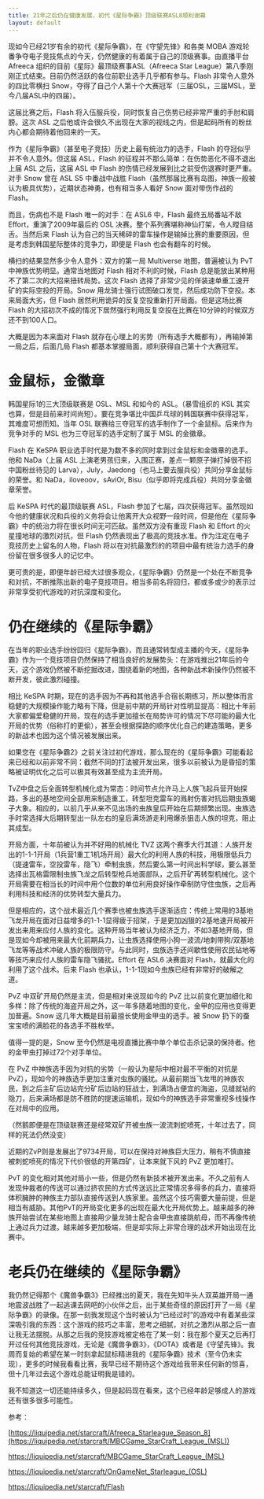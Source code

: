 ```yaml
---
title: 21年之后仍在健康发展，初代《星际争霸》顶级联赛ASL8顺利谢幕
layout: default
---
```


现如今已经21岁有余的初代《星际争霸》，在《守望先锋》和各类 MOBA 游戏轮番争夺电子竞技焦点的今天，仍然健康的有着属于自己的顶级赛事。由直播平台 Afreeca 组织的目前《星际》最顶级赛事ASL（Afreeca Star League）第八季刚刚正式结束。目前仍然活跃的各位前职业选手几乎都有参与。Flash 非常令人意外的四比零横扫 Snow，夺得了自己个人第十个大赛冠军（三届OSL，三届MSL，至今八届ASL中的四届）。

这届比赛之后，Flash 将入伍服兵役，同时恢复自己伤势已经非常严重的手肘和肩膀。这次 ASL 之后他或许会很久不出现在大家的视线之内，但是起码所有的粉丝内心都会期待着他回来的一天。

作为《星际争霸》（甚至电子竞技）历史上最有统治力的选手，Flash 的夺冠似乎并不令人意外。但这届 ASL，Flash 的征程并不那么简单：在伤势恶化不得不退出上届 ASL 之后，这届 ASL 中 Flash 的伤情已经发展到比之前受伤退赛时更严重。对手 Snow 曾在 ASL S5 中番战中战胜 Flash（虽然那届比赛有岛图，神族一般被认为极具优势），近期状态神勇，也有相当多人看好 Snow 面对带伤作战的 Flash。

而且，伤病也不是 Flash 唯一的对手：在 ASL6 中，Flash 最终五局番站不敌 Effort，重演了2009年最后的 OSL 决赛。整个系列赛堪称神仙打架，令人瞠目结舌。当然后来 Flash 认为自己的当天稀碎的雷车操作是输掉比赛的重要原因，但是考虑到韩国星际整体的竞争力，即便是 Flash 也会有翻车的时候。

横扫的结果显然多少令人意外：双方的第一局 Multiverse 地图，普遍被认为 PvT 中神族优势明显。通常当地图对 Flash 相对不利的时候，Flash 总是能放出某种用不了第二次的大招来扭转局势。这次 Flash 选择了非常少见的佯装速单重工速开矿的实际空投的开局。Snow 用龙骑士强行试图破口发觉，然后成功防下空投。本来局面大劣，但 Flash 居然利用诡异的反复空投重新打开局面。但是这场比赛 Flash 的大招初次不成的情况下居然强行利用反复空投在比赛在10分钟的时候双方还不到100人口。

大概是因为本来面对 Flash 就存在心理上的劣势（所有选手大概都有），再输掉第一局之后，后面几局 Flash 都基本掌握局面，顺利获得自己第十个大赛冠军。

# 金鼠标，金徽章

韩国星际1的三大顶级联赛是 OSL、MSL 和如今的 ASL。（暴雪组织的 KSL 其实也算，但是目前来时间尚短）。要在竞争堪比中国乒乓球的韩国联赛中获得冠军，其难度可想而知。当年 OSL 联赛给三夺冠军的选手制作了一个金鼠标。后来作为竞争对手的 MSL 也为三夺冠军的选手定制了属于 MSL 的金徽章。

Flash 在 KeSPA 职业选手时代是为数不多的同时拿到过金鼠标和金徽章的选手。他和 NaDa（上届 ASL 上演老男孩归来，入围正赛，差点一颗原子弹打掉很不招中国粉丝待见的 Larva），July，Jaedong（也马上要去服兵役）共同分享金鼠标的荣誉。和 NaDa，iloveoov，sAviOr, Bisu（似乎即将完成兵役）共同分享金徽章荣誉。

后 KeSPA 时代的最顶级联赛 ASL，Flash 参加了七届，四次获得冠军。虽然现如今他的健康状况和兵役的义务将会让他离开大众视野一段时间，但是他在《星际争霸》中的统治力将在很长时间无可匹敌。虽然双方没有重现 Flash 和 Effort 的火星撞地球的激烈对抗，但 Flash 仍然表现出了极高的竞技水准。作为注定在电子竞技历史上留名的人物，Flash 将以在对抗最激烈的的项目中最有统治力选手的身份留在很多很多人的记忆中。

更可贵的是，即便年龄已经大过很多观众，《星际争霸》仍然是一个处在不断竞争和对抗，不断推陈出新的电子竞技项目。相当多前名将回归，都或多或少的表示过非常享受初代游戏的对抗深度和变化。

# 仍在继续的《星际争霸》

在当年的职业选手纷纷回归《星际争霸》，而且通常转型成主播的今天，《星际争霸》作为一个竞技项目仍然保持了相当良好的发展势头：在游戏推出21年后的今天，这个游戏仍然被不断挖掘改进，围绕着新的地图，各种新战术新操作仍然被不断开发，彼此激烈碰撞。

相比 KeSPA 时期，现在的选手因为不再和其他选手合宿长期练习，所以整体而言稳健的大规模操作能力略有下降，但是前中期的开局针对性明显提高：相比十年前大家都偏爱稳健的开局，现在的选手更加擅长在局势许可的情况下尽可能的最大化开局的优势（俗称打的更偷），甚至会根据探路的顺序优化自己的建造策略，更多的新战术也因为这个情况被发展出来。

如果您在《星际争霸2》之前关注过初代游戏，那么现在的《星际争霸》可能看起来已经和以前非常不同：截然不同的打法被开发出来，很多以前被认为是昏招的策略被证明优化之后可以极其有效甚至成为主流开局。

TvZ中盘之后全面转型机械化成为常态：时间节点允许马上人族飞起兵营开始探路，多出的基地空间全部用来制造重工，转型坦克雷车的溅射伤害对抗后期虫族蝎子大象。相应的，以前几乎从来不见出场的虫族皇后开始在后期频繁出现。虫族选手时常选择大后期转型出一队左右的皇后满场游走利用爆杀狙击人族的坦克，阻止其成型。

开局方面，十年前被认为并不好用的机械化 TVZ 这两个赛季大行其道：人族开发出的1-1-1开局（1兵营1重工1机场开局）最大化的利用人族的科技，用极限低兵力（提速雷车，空投雷车，隐飞）牵制虫族，然后要么第一时间出科学球，要么甚至选择出瓦格雷限制虫族飞龙之后转型枪兵地面部队，之后开矿再转型机械化。这个开局需要在相当长的时间中用个位数的单位利用良好操作牵制防守住虫族，之后再利用科技和经济的优势转型大量兵力。

但是相应的，这个战术最近几个赛季也被虫族选手逐渐适应：传统上常用的3基地飞龙开局在面对日益增多的1-1-1显得疲于招架，于是更加凶狠的2基地速开局被开发出来用来应付人族的变化。这种开局当年被认为经济乏力，不如3基地开局，但是现如今却被用来最大化前期兵力，让虫族选择使用小狗一波流/地刺带狗/双基地飞龙等等战术冲破人族的极限防守。与此同时，虫族选手还间歇性使用农民钻地等等技巧来应付人族的雷车隐飞骚扰。Effort 在 ASL6 决赛面对 Flash，就最大化的利用了这个战术。后来 Flash 也承认，1-1-1现如今虫族已经有非常好的破解之道。

PvZ 中双矿开局仍然是主流，但是相对来说现如今的 PvZ 比以前变化更加细化和多样：除了传统的海盗开局之外，这一年多随着地图的变化，金甲的应用也变得更加普遍。Snow 这几年大概是目前最擅长使用金甲虫的选手。被 Snow 扔下的蚕宝宝喷的满脸花的各选手不胜枚举。

值得一提的是，Snow 至今仍然是电视直播比赛中单个单位击杀记录的保持者。他的金甲虫打掉过72个对手单位。

在 PvZ 中神族选手因为对抗的劣势（一般认为星际中相对最不平衡的对抗是 PvZ），现如今的神族选手更加注重对虫族的骚扰。从最前期当飞龙甩的神族农民，到之后主矿后边站完分矿后边站的狂战士，到满场占便宜的海盗，见缝就钻的隐刀，后来满场都是防不胜防的提速运输机，现如今的神族选手非常重视多线操作在对局中的应用。

（然鹅即便是在顶级联赛还是经常双矿开被虫族一波流刺蛇喷死，十年过去了，同样的死法仍然没变）

近期的ZvP则是发展出了9734开局，可以在保持对神族巨大压力，稍有不慎直接被刺蛇喷死的情况下代价很低的开第四矿，让本来就下风的 PvZ 更加难打。

PvT 的变化相对其他对局小一些，但是仍然有新技术被开发出来。不久之前有人发现仲裁者的传送可以通过挤农民的方式传送远比正常情况多得多的兵力，直接将体积臃肿的神族主力部队直接传送到人族家里。虽然这个技巧需要大量前提，但是相当有威胁。其他PvT的开局变化更多的出现在最大化开局优势上。越来越多的神族开始尝试在某些地图上直接用少量龙骑士配合金甲虫直接跳航母，而不再像传统上通过兵力过渡。越来越多更加极端，但是却实际上非常合理的战术开始出现在比赛中。

# 老兵仍在继续的《星际争霸》

我仍然记得那个《魔兽争霸3》已经推出的夏天，我在先知牛头人双英雄开局一通地震波战胜了一起逃课去网吧的小伙伴之后，出于某些奇怪的原因打开了一局《星际争霸》的录像。在那一刻我发现这个当时被认为“已经过时”的游戏中有着某些深深吸引我的东西：这个游戏的技巧之丰富，思考之细腻，对抗之激烈从那之后一直让我无法摆脱。从那之后我的竞技游戏被定格在了某一刻：我在那个夏天之后再打开过任何其他竞技游戏，无论是《魔兽争霸3》，《DOTA》或者是《守望先锋》。我周而复始的希望在某一时刻拿起鼠标精进我的《星际争霸》技术（至今仍未实现），更多的时候我看看比赛，我早已经不期待这个游戏给我带来任何新的惊喜，但十几年过去这个游戏总能证明我是错的。

我不知道这一切还能持续多久，但是起码现在看来，这个已经年龄足够成人的游戏还有很多很多可能性。

参考：

[https://liquipedia.net/starcraft/Afreeca_Starleague_Season_8](https://liquipedia.net/starcraft/MBCGame_StarCraft_League_(MSL))

https://liquipedia.net/starcraft/MBCGame_StarCraft_League_(MSL)

https://liquipedia.net/starcraft/OnGameNet_Starleague_(OSL)

https://liquipedia.net/starcraft/Flash